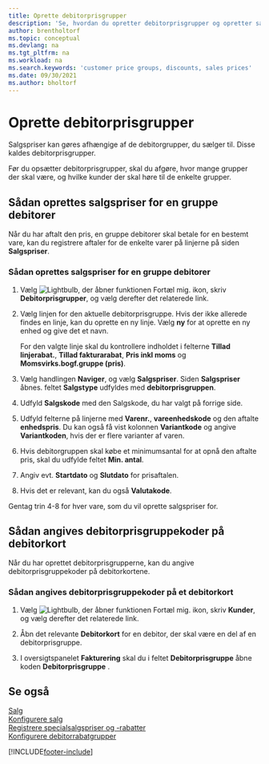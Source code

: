 ```yaml
---
title: Oprette debitorprisgrupper
description: 'Se, hvordan du opretter debitorprisgrupper og opretter salgspriser for disse grupper.'
author: brentholtorf
ms.topic: conceptual
ms.devlang: na
ms.tgt_pltfrm: na
ms.workload: na
ms.search.keywords: 'customer price groups, discounts, sales prices'
ms.date: 09/30/2021
ms.author: bholtorf
---
```


# Oprette debitorprisgrupper
  
Salgspriser kan gøres afhængige af de debitorgrupper, du sælger til. Disse kaldes debitorprisgrupper.

Før du opsætter debitorprisgrupper, skal du afgøre, hvor mange grupper der skal være, og hvilke kunder der skal høre til de enkelte grupper.  

## Sådan oprettes salgspriser for en gruppe debitorer  

Når du har aftalt den pris, en gruppe debitorer skal betale for en bestemt vare, kan du registrere aftaler for de enkelte varer på linjerne på siden **Salgspriser**.

### Sådan oprettes salgspriser for en gruppe debitorer

1. Vælg ![Lightbulb, der åbner funktionen Fortæl mig.](media/ui-search/search_small.png "Fortæl mig, hvad du vil foretage dig") ikon, skriv **Debitorprisgrupper**, og vælg derefter det relaterede link.  

2. Vælg linjen for den aktuelle debitorprisgruppe. Hvis der ikke allerede findes en linje, kan du oprette en ny linje. Vælg **ny** for at oprette en ny enhed og give det et navn.  
    
    For den valgte linje skal du kontrollere indholdet i felterne **Tillad linjerabat.**, **Tillad fakturarabat**, **Pris inkl moms** og **Momsvirks.bogf.gruppe (pris)**. 
  
3. Vælg handlingen **Naviger**, og vælg **Salgspriser**. Siden **Salgspriser** åbnes. feltet **Salgstype** udfyldes med **debitorprisgruppen**.  
  
4. Udfyld **Salgskode** med den Salgskode, du har valgt på forrige side.  
  
5. Udfyld felterne på linjerne med **Varenr.**, **vareenhedskode** og den aftalte **enhedspris**. Du kan også få vist kolonnen **Variantkode** og angive **Variantkoden**, hvis der er flere varianter af varen.  
  
6. Hvis debitorgruppen skal købe et minimumsantal for at opnå den aftalte pris, skal du udfylde feltet **Min. antal**.  

7. Angiv evt. **Startdato** og **Slutdato** for prisaftalen.  
  
8. Hvis det er relevant, kan du også **Valutakode**.

Gentag trin 4-8 for hver vare, som du vil oprette salgspriser for.

## Sådan angives debitorprisgruppekoder på debitorkort  

Når du har oprettet debitorprisgrupperne, kan du angive debitorprisgruppekoder på debitorkortene.

### Sådan angives debitorprisgruppekoder på et debitorkort  

1. Vælg ![Lightbulb, der åbner funktionen Fortæl mig.](media/ui-search/search_small.png "Fortæl mig, hvad du vil foretage dig") ikon, skriv **Kunder**, og vælg derefter det relaterede link.  

2. Åbn det relevante **Debitorkort** for en debitor, der skal være en del af en debitorprisgruppe.  

3. I oversigtspanelet **Fakturering** skal du i feltet **Debitorprisgruppe** åbne koden **Debitorprisgruppe** .  


## Se også

[Salg](sales-manage-sales.md)  
[Konfigurere salg](sales-setup-sales.md)  
[Registrere specialsalgspriser og -rabatter](sales-how-record-sales-price-discount-payment-agreements.md)  
[Konfigurere debitorrabatgrupper](sales-how-to-set-up-customer-discount-groups.md)  

[!INCLUDE[footer-include](includes/footer-banner.md)]
